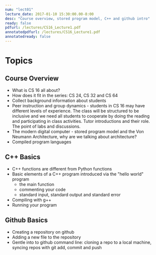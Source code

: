 ```yaml
---
num: "lect01"
lecture_date: 2017-01-10 15:30:00.00-8:00
desc: "Course overview, stored program model, C++ and github intro"
ready: false
pdfurl: /lectures/CS16_Lecture1.pdf
annotatedpdfurl: /lectures/CS16_Lecture1.pdf
annotatedready: false
---
```


# Topics

## Course Overview
* What is CS 16 all about?
* How does it fit in the series: CS 24, CS 32 and CS 64
* Collect background information about students
* Peer instruction and group dynamics - students in CS 16 may have different levels of experience. The class will be structured to be inclusive and we need all students to cooperate by doing the reading and participating in class activities. Tutor introductions and their role. The point of labs and discussions. 
* The modern digital computer - stored program model and the Von Neumann Architecture, why are we talking about architecture?
* Compiled program languages 

## C++ Basics
* C++ functions are different from Python functions
* Basic elements of a C++ program introduced via the "hello world" program
    * the main function
    * commenting your code
    * standard input, standard output and standard error
* Compiling with g++
* Running your program

## Github Basics
* Creating a repository on github
* Adding a new file to the repository
* Gentle into to github command line: cloning a repo to a local machine, syncing repos with git add, commit and push